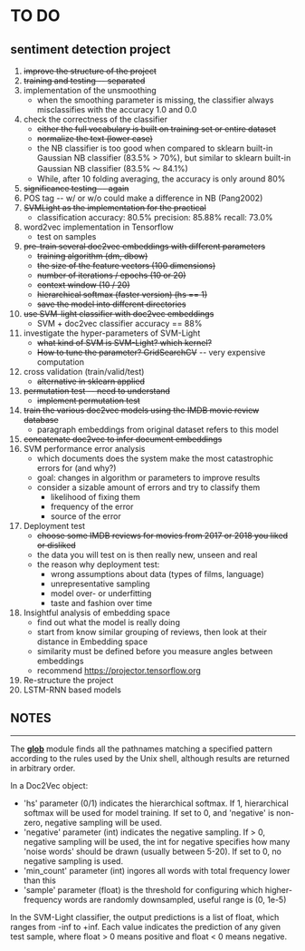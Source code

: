 # TO DO 
**sentiment detection project**
---

1. ~~improve the structure of the project~~
2. ~~training and testing -- separated~~
3. implementation of the unsmoothing 
   * when the smoothing parameter is missing, the classifier always misclassifies with the accuracy 1.0 and 0.0
4. check the correctness of the classifier
   * ~~either the full vocabulary is built on training set or entire dataset~~
   * ~~normalize the text (lower case)~~
   * the NB classifier is too good when compared to sklearn built-in Gaussian NB classifier (83.5% > 70%), but similar to sklearn built-in Gaussian NB classifier (83.5% ～ 84.1%)
   * While, after 10 folding averaging, the accuracy is only around 80%
5. ~~significance testing -- again~~
6. POS tag -- w/ or w/o could make a difference in NB (Pang2002)
7. ~~SVMLight as the implementation for the practical~~
   * classification accuracy: 80.5% precision: 85.88% recall: 73.0%
8. word2vec implementation in Tensorflow
   * test on samples
9. ~~pre-train several doc2vec embeddings with different parameters~~
    * ~~training algorithm (dm, dbow)~~
    * ~~the size of the feature vectors (100 dimensions)~~
    * ~~number of iterations / epochs (10 or 20)~~
    * ~~context window (10 / 20)~~
    * ~~hierarchical softmax (faster version) (hs == 1)~~
    * ~~save the model into different directories~~
10. ~~use SVM-light classifier with doc2vec embeddings~~
    * SVM + doc2vec classifier accuracy == 88%
11. investigate the hyper-parameters of SVM-Light
    * ~~what kind of SVM is SVM-Light? which kernel?~~
    * ~~How to tune the parameter? GridSearchCV~~ -- very expensive computation
12. cross validation (train/valid/test)
    * ~~alternative in sklearn applied~~
13. ~~permutation test -- need to understand~~
    * ~~implement permutation test~~
14. ~~train the various doc2vec models using the IMDB movie review database~~
    * paragraph embeddings from original dataset refers to this model
15. ~~concatenate doc2vec to infer document embeddings~~
16. SVM performance error analysis
    * which documents does the system make the most catastrophic errors for (and why?)
    * goal: changes in algorithm or parameters to improve results
    * consider a sizable amount of errors and try to classify them
      * likelihood of fixing them
      * frequency of the error
      * source of the error
17. Deployment test
    * ~~choose some IMDB reviews for movies from 2017 or 2018 you liked or disliked~~
    * the data you will test on is then really new, unseen and real
    * the reason why deployment test:
      * wrong assumptions about data (types of films, language)
      * unrepresentative sampling
      * model over- or underfitting
      * taste and fashion over time
18. Insightful analysis of embedding space
    * find out what the model is really doing
    * start from know similar grouping of reviews, then look at their distance in Embedding space
    * similarity must be defined before you measure angles between embeddings
    * recommend https://projector.tensorflow.org
19. Re-structure the project
20. LSTM-RNN based models

## NOTES
---
The [__glob__](https://docs.python.org/2/library/glob.html) module finds all the pathnames matching a specified pattern according to the rules used by the Unix shell, although results are returned in arbitrary order.

In a Doc2Vec object:
* 'hs' parameter (0/1) indicates the hierarchical softmax. If 1, hierarchical softmax will be used for model training. If set to 0, and 'negative' is non-zero, negative sampling will be used.
* 'negative' parameter (int) indicates the negative sampling. If > 0, negative sampling will be used, the int for negative specifies how many 'noise words' should be drawn (usually between 5-20). If set to 0, no negative sampling is used.
* 'min_count' parameter (int) ingores all words with total frequency lower than this
* 'sample' parameter (float) is the threshold for configuring which higher-frequency words are randomly downsampled, useful range is (0, 1e-5)

In the SVM-Light classifier, the output predictions is a list of float, which ranges from -inf to +inf. Each value indicates the prediction of any given test sample, where float > 0 means positive and float < 0 means negative.

